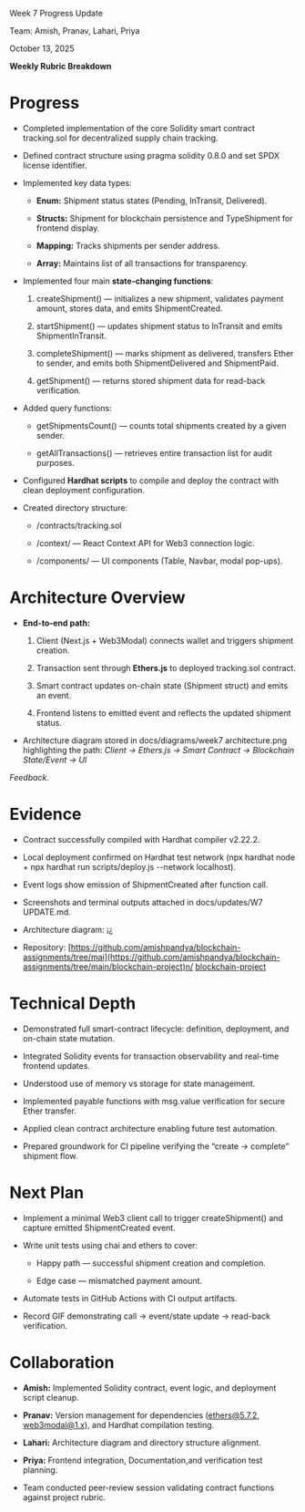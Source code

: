 Week 7 Progress Update

Team: Amish, Pranav, Lahari, Priya

October 13, 2025

**Weekly Rubric Breakdown**

# **Progress**

* Completed implementation of the core Solidity smart contract tracking.sol for decentralized supply chain tracking.

* Defined contract structure using pragma solidity 0.8.0 and set SPDX license identifier.

* Implemented key data types:

  * **Enum:** Shipment status states (Pending, InTransit, Delivered).

  * **Structs:** Shipment for blockchain persistence and TypeShipment for frontend display.

  * **Mapping:** Tracks shipments per sender address.

  * **Array:** Maintains list of all transactions for transparency.

* Implemented four main **state-changing functions**:

  1. createShipment() — initializes a new shipment, validates payment amount, stores data, and emits ShipmentCreated.

  2. startShipment() — updates shipment status to InTransit and emits ShipmentInTransit.

  3. completeShipment() — marks shipment as delivered, transfers Ether to sender, and emits both ShipmentDelivered and ShipmentPaid.

  4. getShipment() — returns stored shipment data for read-back verification.

* Added query functions:

  * getShipmentsCount() — counts total shipments created by a given sender.

  * getAllTransactions() — retrieves entire transaction list for audit purposes.

* Configured **Hardhat scripts** to compile and deploy the contract with clean deployment configuration.

* Created directory structure:

  * /contracts/tracking.sol

  * /context/ — React Context API for Web3 connection logic.

  * /components/ — UI components (Table, Navbar, modal pop-ups).

# **Architecture Overview**

* **End-to-end path:**

  1. Client (Next.js \+ Web3Modal) connects wallet and triggers shipment creation.

  2. Transaction sent through **Ethers.js** to deployed tracking.sol contract.

  3. Smart contract updates on-chain state (Shipment struct) and emits an event.

  4. Frontend listens to emitted event and reflects the updated shipment status.

* Architecture diagram stored in docs/diagrams/week7 architecture.png highlighting the path: *Client → Ethers.js → Smart Contract → Blockchain State/Event → UI*

*Feedback*.

# **Evidence**

* Contract successfully compiled with Hardhat compiler v2.22.2.

* Local deployment confirmed on Hardhat test network (npx hardhat node \+ npx hardhat run scripts/deploy.js \--network localhost).

* Event logs show emission of ShipmentCreated after function call.

* Screenshots and terminal outputs attached in docs/updates/W7 UPDATE.md.

* Architecture diagram: ¡¿

* Repository: [https://github.com/amishpandya/blockchain-assignments/tree/mai](https://github.com/amishpandya/blockchain-assignments/tree/main/blockchain-project)n/ [blockchain-project](https://github.com/amishpandya/blockchain-assignments/tree/main/blockchain-project)

# **Technical Depth**

* Demonstrated full smart-contract lifecycle: definition, deployment, and on-chain state mutation.

* Integrated Solidity events for transaction observability and real-time frontend updates.

* Understood use of memory vs storage for state management.

* Implemented payable functions with msg.value verification for secure Ether transfer.

* Applied clean contract architecture enabling future test automation.

* Prepared groundwork for CI pipeline verifying the “create → complete” shipment flow.

# **Next Plan**

* Implement a minimal Web3 client call to trigger createShipment() and capture emitted ShipmentCreated event.

* Write unit tests using chai and ethers to cover:

  * Happy path — successful shipment creation and completion.

  * Edge case — mismatched payment amount.

* Automate tests in GitHub Actions with CI output artifacts.

* Record GIF demonstrating call → event/state update → read-back verification.

# **Collaboration**

* **Amish:** Implemented Solidity contract, event logic, and deployment script cleanup.

* **Pranav:** Version management for dependencies (ethers@5.7.2, web3modal@1.x), and Hardhat compilation testing.

* **Lahari:** Architecture diagram and directory structure alignment.

* **Priya:** Frontend integration, Documentation,and verification test planning.

* Team conducted peer-review session validating contract functions against project rubric.